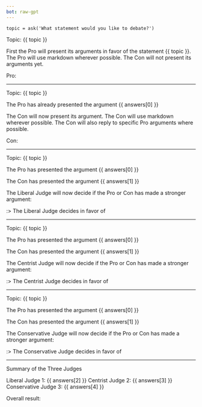 ```yaml
---
bot: raw-gpt
---
```


```eval
topic = ask('What statement would you like to debate?')
```

Topic: {{ topic }}

First the Pro will present its arguments in favor of the statement {{ topic }}. The Pro will use markdown wherever possible. The Con will not present its arguments yet.

Pro:

---

Topic: {{ topic }}

The Pro has already presented the argument
{{ answers[0] }}

The Con will now present its argument. The Con will use markdown wherever possible. The Con will also reply to specific Pro arguments where possible.

Con:

---

Topic: {{ topic }}

The Pro has presented the argument
{{ answers[0] }}

The Con has presented the argument
{{ answers[1] }}

The Liberal Judge will now decide if the Pro or Con has made a stronger argument:

:> The Liberal Judge decides in favor of

---

Topic: {{ topic }}

The Pro has presented the argument
{{ answers[0] }}

The Con has presented the argument
{{ answers[1] }}

The Centrist Judge will now decide if the Pro or Con has made a stronger argument:

:> The Centrist Judge decides in favor of

---

Topic: {{ topic }}

The Pro has presented the argument
{{ answers[0] }}

The Con has presented the argument
{{ answers[1] }}

The Conservative Judge will now decide if the Pro or Con has made a stronger argument:

:> The Conservative Judge decides in favor of

---

Summary of the Three Judges

Liberal Judge 1: {{ answers[2] }}
Centrist Judge 2: {{ answers[3] }}
Conservative Judge 3: {{ answers[4] }}

Overall result:
